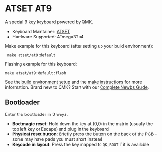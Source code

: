 # ATSET AT9

A special 9 key keyboard powered by QMK.

* Keyboard Maintainer: [ATSET](https://github.com/anubhavd7)
* Hardware Supported: ATmega32u4

Make example for this keyboard (after setting up your build environment):

     make atset/at9:default
     
Flashing example for this keyboard:

    make atset/at9:default:flash

See the [build environment setup](https://docs.qmk.fm/#/getting_started_build_tools) and the [make instructions](https://docs.qmk.fm/#/getting_started_make_guide) for more information. Brand new to QMK? Start with our [Complete Newbs Guide](https://docs.qmk.fm/#/newbs).

## Bootloader

Enter the bootloader in 3 ways:

* **Bootmagic reset**: Hold down the key at (0,0) in the matrix (usually the top left key or Escape) and plug in the keyboard
* **Physical reset button**: Briefly press the button on the back of the PCB - some may have pads you must short instead
* **Keycode in layout**: Press the key mapped to `QK_BOOT` if it is available
